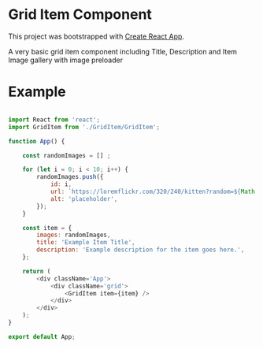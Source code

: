 # Grid Item Component 

This project was bootstrapped with [Create React App](https://github.com/facebook/create-react-app).

A very basic grid item component including Title, Description and Item Image gallery with image preloader

# Example

```javascript

import React from 'react';
import GridItem from './GridItem/GridItem';

function App() {

    const randomImages = [] ;

    for (let i = 0; i < 10; i++) {
        randomImages.push({
            id: i,
            url: `https://loremflickr.com/320/240/kitten?random=${Math.random()}`,
            alt: 'placeholder',
        });
    }

    const item = {
        images: randomImages,
        title: 'Example Item Title',
        description: 'Example description for the item goes here.',
    };

    return (
        <div className='App'>
            <div className='grid'>
                <GridItem item={item} />
            </div>
        </div>
    );
}

export default App;

```
